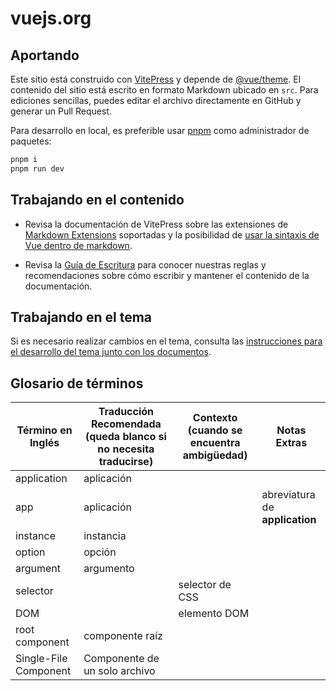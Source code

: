 # vuejs.org

## Aportando

Este sitio está construido con [VitePress](https://github.com/vuejs/vitepress) y depende de [@vue/theme](https://github.com/vuejs/vue-theme). El contenido del sitio está escrito en formato Markdown ubicado en `src`. Para ediciones sencillas, puedes editar el archivo directamente en GitHub y generar un Pull Request.

Para desarrollo en local, es preferible usar [pnpm](https://pnpm.io/) como administrador de paquetes:

```bash
pnpm i
pnpm run dev
```

## Trabajando en el contenido

- Revisa la documentación de VitePress sobre las extensiones de [Markdown Extensions](https://vitepress.vuejs.org/guide/markdown.html) soportadas y la posibilidad de [usar la sintaxis de Vue dentro de markdown](https://vitepress.vuejs.org/guide/using-vue.html).

- Revisa la [Guía de Escritura](https://github.com/vuejs/docs/blob/main/.github/contributing/writing-guide.md) para conocer nuestras reglas y recomendaciones sobre cómo escribir y mantener el contenido de la documentación.

## Trabajando en el tema

Si es necesario realizar cambios en el tema, consulta las [instrucciones para el desarrollo del tema junto con los documentos](https://github.com/vuejs/vue-theme#developing-with-real-content).

## Glosario de términos

| Término en Inglés | Traducción Recomendada (queda blanco si no necesita traducirse) | Contexto (cuando se encuentra ambigüedad) | Notas Extras |
|-------------------|------------------------|-------------------------------------------|--------------|
| application | aplicación |||
| app | aplicación || abreviatura de **application**|
| instance | instancia |||
| option | opción |||
| argument | argumento |||
| selector || selector de CSS ||
| DOM || elemento DOM ||
| root component | componente raíz |||
| Single-File Component | Componente de un solo archivo |||
